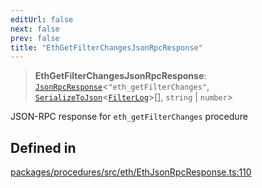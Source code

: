 ```yaml
---
editUrl: false
next: false
prev: false
title: "EthGetFilterChangesJsonRpcResponse"
---
```


> **EthGetFilterChangesJsonRpcResponse**: [`JsonRpcResponse`](/reference/tevm/jsonrpc/type-aliases/jsonrpcresponse/)\<`"eth_getFilterChanges"`, [`SerializeToJson`](/reference/tevm/procedures/type-aliases/serializetojson/)\<[`FilterLog`](/reference/tevm/actions/type-aliases/filterlog/)\>[], `string` \| `number`\>

JSON-RPC response for `eth_getFilterChanges` procedure

## Defined in

[packages/procedures/src/eth/EthJsonRpcResponse.ts:110](https://github.com/qbzzt/tevm-monorepo/blob/main/packages/procedures/src/eth/EthJsonRpcResponse.ts#L110)
